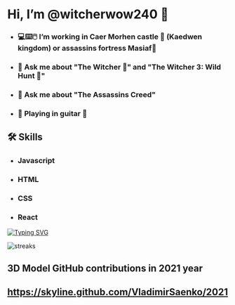 # Hi, I’m @witcherwow240 🐺 
- ### 💻⌨️🖱️ I’m working in Caer Morhen castle 🏰 (Kaedwen kingdom) or assassins fortress Masiaf🏰
- ### 💬 Ask me about "The Witcher 🐺" and "The Witcher 3: Wild Hunt 🐺"
- ### 💬 Ask me about "The Assassins Creed"
- ### 🎸 Playing in guitar 🎸

## 🛠 Skills
- ### Javascript
- ### HTML
- ### CSS
- ### React

[![Typing SVG](https://readme-typing-svg.herokuapp.com?color=38F752&lines=Hello+there%2C+I+am+witcherwow240!+;I+am+a+future+Front-End+Developer+)](https://git.io/typing-svg)

<img align="center" src="https://github-readme-streak-stats.herokuapp.com/?user=VladimirSaenko&theme=tokyonight" alt="streaks"/></p>

## 3D Model GitHub contributions in 2021 year

## https://skyline.github.com/VladimirSaenko/2021

<!--
**VladimirSaenko/VladimirSaenko** is a ✨ _special_ ✨ repository because its `README.md` (this file) appears on your GitHub profile.
Here are some ideas to get you started:

- 🔭 I’m currently working on 
- 🌱 I’m currently learning ...
- 👯 I’m looking to collaborate on ...
- 🤔 I’m looking for help with ...
- 📫 How to reach me: ...
- 😄 Pronouns: ...
- ⚡ Fun fact: ...
-->
